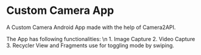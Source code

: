 # Custom Camera App
A Custom Camera Android App made with the help of Camera2API.


The App has following functionalities: \n
    1. Image Capture
    2. Video Capture
    3. Recycler View and Fragments use for toggling mode by swiping.
    
